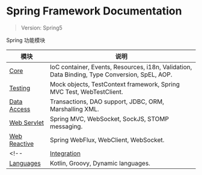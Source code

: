 # Spring Framework Documentation

> Version: Spring5

Spring 功能模块

| 模块                                                                                                                             | 说明                                                                                                                               |
| -------------------------------------------------------------------------------------------------------------------------------- | ---------------------------------------------------------------------------------------------------------------------------------- |
| [Core](https://docs.spring.io/spring-framework/docs/current/spring-framework-reference/core.html#spring-core)                    | IoC container, Events, Resources, i18n, Validation, Data Binding, Type Conversion, SpEL, AOP.                                      |
| [Testing](https://docs.spring.io/spring-framework/docs/current/spring-framework-reference/testing.html#testing)                  | Mock objects, TestContext framework, Spring MVC Test, WebTestClient.                                                               |
| [Data Access](https://docs.spring.io/spring-framework/docs/current/spring-framework-reference/data-access.html#spring-data-tier) | Transactions, DAO support, JDBC, ORM, Marshalling XML.                                                                             |
| [Web Servlet](https://docs.spring.io/spring-framework/docs/current/spring-framework-reference/web.html#spring-web)               | Spring MVC, WebSocket, SockJS, STOMP messaging.                                                                                    |
| [Web Reactive](https://docs.spring.io/spring-framework/docs/current/spring-framework-reference/web-reactive.html#spring-webflux) | Spring WebFlux, WebClient, WebSocket.                                                                                              |
| <!--                                                                                                                             | [Integration](https://docs.spring.io/spring-framework/docs/current/spring-framework-reference/integration.html#spring-integration) | Remoting, JMS, JCA, JMX, Email, Tasks, Scheduling, Cache. | --> |
| [Languages](https://docs.spring.io/spring-framework/docs/current/spring-framework-reference/languages.html#languages)            | Kotlin, Groovy, Dynamic languages.                                                                                                 |

